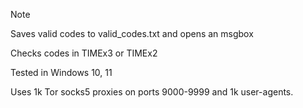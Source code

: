 > [!NOTE]
> Saves valid codes to valid_codes.txt and opens an msgbox
>
> Checks codes in TIMEx3 or TIMEx2
> 
> Tested in Windows 10, 11
> 
> Uses 1k Tor socks5 proxies on ports 9000-9999 and 1k user-agents.
> 
